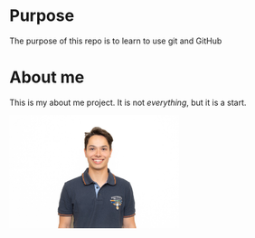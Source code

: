# Purpose

The purpose of this repo is to learn to use git and GitHub


# About me

This is my about me project. It is not *everything*, but it is a start.

<img src=images/Bernardo_EilertTrevisan.jpg width="300">
